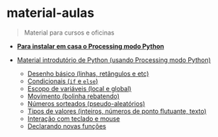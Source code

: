 # material-aulas
> Material para cursos e oficinas

- **[Para instalar em casa o Processing modo Python](https://abav.lugaralgum.com/como-instalar-o-processing-modo-python/)**

- [Material introdutório de Python (usando Processing modo Python)](//blob/master/Processing-Python)

  - [Desenho básico (linhas, retângulos e etc)](https://github.com/villares/material-aulas/blob/master/Processing-Python/desenho-basico_py.md)
  - [Condicionais (`if` e `else`)](https://github.com/villares/material-aulas/blob/master/Processing-Python/condicionais_py.py)
  - [Escopo de variáveis (local e global)](https://github.com/villares/material-aulas/blob/master/Processing-Python/escopo_py.py)
  - [Movimento (bolinha rebatendo)](https://github.com/villares/material-aulas/blob/master/Processing-Python/movimento_py.py)
  - [Números sorteados (pseudo-aleatórios)](https://github.com/villares/material-aulas/blob/master/Processing-Python/numeros-aleatorios_py.py)
  - [Tipos de valores (inteiros, números de ponto flutuante, texto)](https://github.com/villares/material-aulas/blob/master/Processing-Python/desenho-basico_py.py)
  - [Interação com teclado e mouse](https://github.com/villares/material-aulas/blob/master/Processing-Python/input_py.py)
  - [Declarando novas funções](https://github.com/villares/material-aulas/blob/master/Processing-Python/funcoes_py.py)

